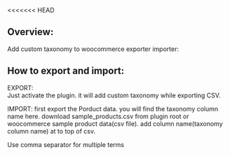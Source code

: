 <<<<<<< HEAD
## Overview:

Add custom taxonomy to woocommerce exporter importer:

## How to export and import:

EXPORT:  
Just activate the plugin. it will add custom taxonomy while exporting CSV. 

IMPORT:
first export the Porduct data. you will find the taxonomy column name here. download sample_products.csv from plugin root or woocommerce sample product
data(csv file). add column name(taxonomy column name) at to top of csv.

Use comma separator for multiple terms